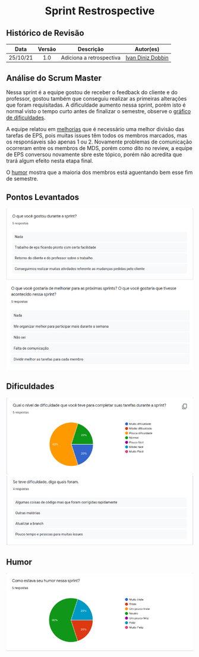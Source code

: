 <h1 style="text-align: center">Sprint Restrospective</h1>

## Histórico de Revisão
| Data | Versão | Descrição | Autor(es)|
|:----:|:------:|:---------:|:--------:|
| 25/10/21 | 1.0 | Adiciona a retrospectiva |[Ivan Diniz Dobbin](https://github.com/darmsDD)|

## Análise do Scrum Master

Nessa sprint é a equipe gostou de receber o feedback do cliente e do professor, gostou também que conseguiu realizar as primeiras alterações que foram requisitadas. A dificuldade aumento nessa sprint, porém isto é normal visto o tempo curto antes de finalizar o semestre, observe o [gráfico de dificuldades](#grafico-dificuldades).

A equipe relatou em [melhorias](#melhorias) que é necessário uma melhor divisão das tarefas de EPS, pois muitas issues têm todos os membros marcados, mas os responśaveis são apenas 1 ou 2. Novamente problemas de comunicação ocorreram entre os membros de MDS, porém como dito no review, a equipe de EPS conversou novamente sbre este tópico, porém não acredita que trará algum efeito nesta etapa final.

O [humor](#humor) mostra que a maioria dos membros está aguentando bem esse fim de semestre.


## Pontos Levantados
[![](oq_gostou.png)](oq_gostou.png)
[![](melhorias.png)](melhorias.png)

## Dificuldades
[![](grafico_dificuldades.png)](grafico_dificuldades.png)
[![](dificuldades.png)](dificuldades.png)

## Humor
[![](humor.png)](humor.png)
